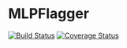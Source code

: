 # MLPFlagger

[![Build Status](https://travis-ci.org/mweastwood/MLPFlagger.jl.svg?branch=master)](https://travis-ci.org/mweastwood/MLPFlagger.jl)
[![Coverage Status](https://coveralls.io/repos/mweastwood/MLPFlagger.jl/badge.svg?branch=master)](https://coveralls.io/r/mweastwood/MLPFlagger.jl?branch=master)
